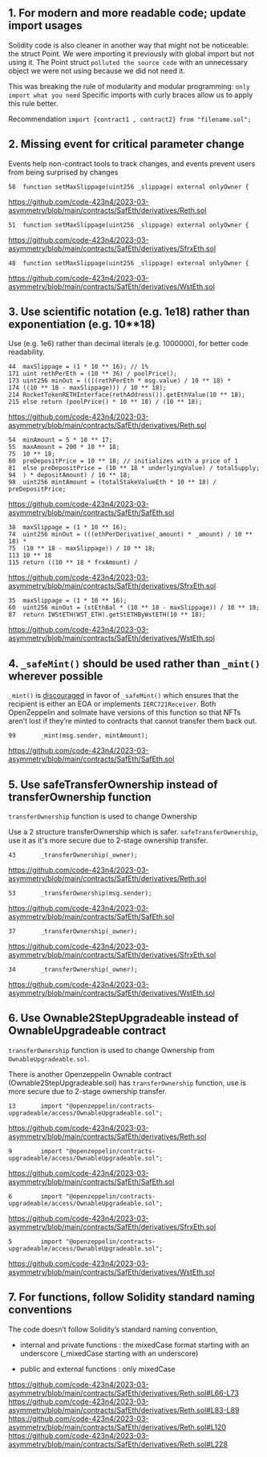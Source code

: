 ## 1. For modern and more readable code; update import usages

Solidity code is also cleaner in another way that might not be noticeable: the struct Point. We were importing it previously with global import but not using it. The Point struct `polluted the source code` with an unnecessary object we were not using because we did not need it.

This was breaking the rule of modularity and modular programming: `only import what you need` Specific imports with curly braces allow us to apply this rule better.

Recommendation
`import {contract1 , contract2} from "filename.sol";`


## 2. Missing event for critical parameter change

Events help non-contract tools to track changes, and events prevent users from being surprised by changes


```
58	function setMaxSlippage(uint256 _slippage) external onlyOwner {
```
https://github.com/code-423n4/2023-03-asymmetry/blob/main/contracts/SafEth/derivatives/Reth.sol
```
51	function setMaxSlippage(uint256 _slippage) external onlyOwner {
```
https://github.com/code-423n4/2023-03-asymmetry/blob/main/contracts/SafEth/derivatives/SfrxEth.sol
```
48	function setMaxSlippage(uint256 _slippage) external onlyOwner {
```
https://github.com/code-423n4/2023-03-asymmetry/blob/main/contracts/SafEth/derivatives/WstEth.sol


## 3. Use scientific notation (e.g. 1e18) rather than exponentiation (e.g. 10**18)

Use (e.g. 1e6) rather than decimal literals (e.g. 1000000), for better code readability.

```
44	maxSlippage = (1 * 10 ** 16); // 1%
171	uint rethPerEth = (10 ** 36) / poolPrice();
173	uint256 minOut = ((((rethPerEth * msg.value) / 10 ** 18) *
174	((10 ** 18 - maxSlippage))) / 10 ** 18);
214	RocketTokenRETHInterface(rethAddress()).getEthValue(10 ** 18);
215	else return (poolPrice() * 10 ** 18) / (10 ** 18);
```
https://github.com/code-423n4/2023-03-asymmetry/blob/main/contracts/SafEth/derivatives/Reth.sol
```
54	minAmount = 5 * 10 ** 17;
55	maxAmount = 200 * 10 ** 18;
75	10 ** 18;
80	preDepositPrice = 10 ** 18; // initializes with a price of 1
81	else preDepositPrice = (10 ** 18 * underlyingValue) / totalSupply;
94	) * depositAmount) / 10 ** 18;
98	uint256 mintAmount = (totalStakeValueEth * 10 ** 18) / preDepositPrice;
```
https://github.com/code-423n4/2023-03-asymmetry/blob/main/contracts/SafEth/SafEth.sol
```
38	maxSlippage = (1 * 10 ** 16);
74	uint256 minOut = (((ethPerDerivative(_amount) * _amount) / 10 ** 18) *
75	(10 ** 18 - maxSlippage)) / 10 ** 18;
113	10 ** 18
115	return ((10 ** 18 * frxAmount) /
```
https://github.com/code-423n4/2023-03-asymmetry/blob/main/contracts/SafEth/derivatives/SfrxEth.sol
```
35	maxSlippage = (1 * 10 ** 16);
60	uint256 minOut = (stEthBal * (10 ** 18 - maxSlippage)) / 10 ** 18;
87	return IWStETH(WST_ETH).getStETHByWstETH(10 ** 18);
```
https://github.com/code-423n4/2023-03-asymmetry/blob/main/contracts/SafEth/derivatives/WstEth.sol


## 4. `_safeMint()` should be used rather than `_mint()` wherever possible

`_mint()` is [discouraged](https://github.com/OpenZeppelin/openzeppelin-contracts/blob/d4d8d2ed9798cc3383912a23b5e8d5cb602f7d4b/contracts/token/ERC721/ERC721.sol#L271) in favor of `_safeMint()` which ensures that the recipient is either an EOA or implements `IERC721Receiver`. Both OpenZeppelin and solmate have versions of this function so that NFTs aren’t lost if they’re minted to contracts that cannot transfer them back out.

```
99       _mint(msg.sender, mintAmount);
```
https://github.com/code-423n4/2023-03-asymmetry/blob/main/contracts/SafEth/SafEth.sol


## 5. Use safeTransferOwnership instead of transferOwnership function

`transferOwnership` function is used to change Ownership

Use a 2 structure transferOwnership which is safer.
`safeTransferOwnership`, use it as it's more secure due to 2-stage ownership transfer.

```
43       _transferOwnership(_owner);
```
https://github.com/code-423n4/2023-03-asymmetry/blob/main/contracts/SafEth/derivatives/Reth.sol
```
53       _transferOwnership(msg.sender);
```
https://github.com/code-423n4/2023-03-asymmetry/blob/main/contracts/SafEth/SafEth.sol
```
37       _transferOwnership(_owner);
```
https://github.com/code-423n4/2023-03-asymmetry/blob/main/contracts/SafEth/derivatives/SfrxEth.sol
```
34       _transferOwnership(_owner);
```
https://github.com/code-423n4/2023-03-asymmetry/blob/main/contracts/SafEth/derivatives/WstEth.sol


## 6. Use Ownable2StepUpgradeable instead of OwnableUpgradeable contract

`transferOwnership` function is used to change Ownership from `OwnableUpgradeable.sol`.

There is another Openzeppelin Ownable contract (Ownable2StepUpgradeable.sol) has `transferOwnership` function, use is more secure due to 2-stage ownership transfer.

```
13       import "@openzeppelin/contracts-upgradeable/access/OwnableUpgradeable.sol";
```
https://github.com/code-423n4/2023-03-asymmetry/blob/main/contracts/SafEth/derivatives/Reth.sol
```
9        import "@openzeppelin/contracts-upgradeable/access/OwnableUpgradeable.sol";
```
https://github.com/code-423n4/2023-03-asymmetry/blob/main/contracts/SafEth/SafEth.sol
```
6        import "@openzeppelin/contracts-upgradeable/access/OwnableUpgradeable.sol";
```
https://github.com/code-423n4/2023-03-asymmetry/blob/main/contracts/SafEth/derivatives/SfrxEth.sol
```
5        import "@openzeppelin/contracts-upgradeable/access/OwnableUpgradeable.sol";
```
https://github.com/code-423n4/2023-03-asymmetry/blob/main/contracts/SafEth/derivatives/WstEth.sol


## 7. For functions, follow Solidity standard naming conventions

The code doesn’t follow Solidity’s standard naming convention,

- internal and private functions : the mixedCase format starting with an underscore (_mixedCase starting with an underscore)

- public and external functions : only mixedCase

https://github.com/code-423n4/2023-03-asymmetry/blob/main/contracts/SafEth/derivatives/Reth.sol#L66-L73
https://github.com/code-423n4/2023-03-asymmetry/blob/main/contracts/SafEth/derivatives/Reth.sol#L83-L89
https://github.com/code-423n4/2023-03-asymmetry/blob/main/contracts/SafEth/derivatives/Reth.sol#L120
https://github.com/code-423n4/2023-03-asymmetry/blob/main/contracts/SafEth/derivatives/Reth.sol#L228
 







